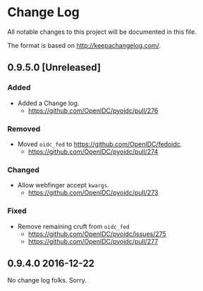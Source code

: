 # Change Log
All notable changes to this project will be documented in this file.

The format is based on http://keepachangelog.com/.

## 0.9.5.0 [Unreleased]

### Added
- Added a Change log.
  - https://github.com/OpenIDC/pyoidc/pull/276

### Removed
- Moved `oidc_fed` to https://github.com/OpenIDC/fedoidc.
  - https://github.com/OpenIDC/pyoidc/pull/274

### Changed
- Allow webfinger accept `kwargs`.
  - https://github.com/OpenIDC/pyoidc/pull/273

### Fixed
- Remove remaining cruft from `oidc_fed`
  - https://github.com/OpenIDC/pyoidc/issues/275
  - https://github.com/OpenIDC/pyoidc/pull/277

## 0.9.4.0 2016-12-22
No change log folks. Sorry.
